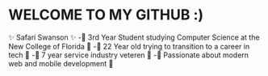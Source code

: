 # WELCOME TO MY GITHUB :) 
:sparkles: Safari Swanson :sparkles:
 -:sunflower: 3rd Year Student studying Computer Science at the New College of Florida :sunflower:
 -:sunflower: 22 Year old trying to transition to a career in tech :sunflower:
 -:sunflower: 7 year service industry veteren :sunflower:
 -:sunflower: Passionate about modern web and mobile development :sunflower:
